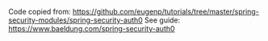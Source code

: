Code copied from: https://github.com/eugenp/tutorials/tree/master/spring-security-modules/spring-security-auth0
See guide: https://www.baeldung.com/spring-security-auth0